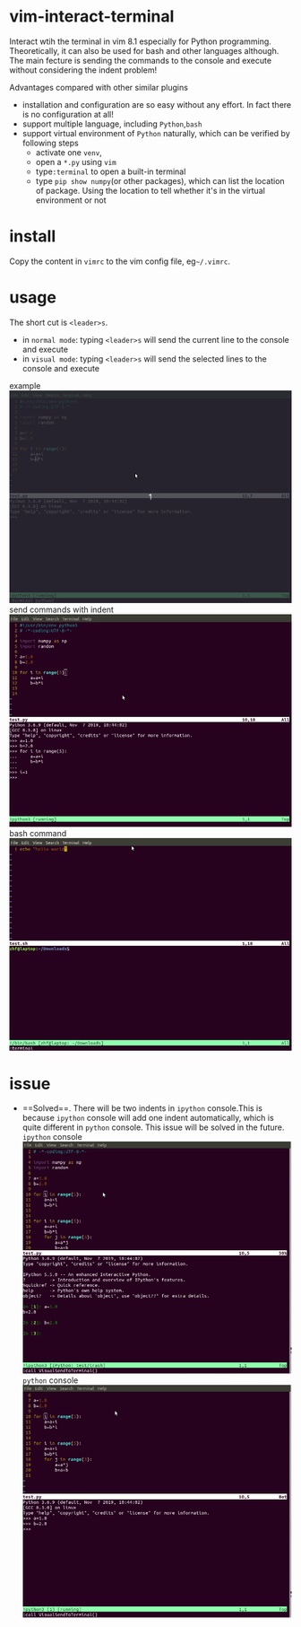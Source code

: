 # vim-interact-terminal
Interact wtih the terminal in vim 8.1 especially for Python programming. Theoretically, it can also be used for bash and other languages although. The main fecture is sending the commands to the console and execute without considering the indent problem!

Advantages compared with other similar plugins
- installation and configuration are so easy without any effort. In fact there is no configuration at all!
- support multiple language, including `Python`,`bash`
- support virtual environment of `Python` naturally, which can be verified by following steps
	- activate one `venv`,
	- open a `*.py` using `vim`
	- type`:terminal` to open a built-in terminal
	- type `pip show numpy`(or other packages), which can list the location of package. Using the location to tell whether it's in the virtual environment or not

# install
Copy the content in `vimrc` to the vim config file, eg`~/.vimrc`.

# usage
The short cut is `<leader>s`.
- in `normal mode`: typing `<leader>s` will send the current line to the console and execute
- in `visual mode`: typing `<leader>s` will send the selected lines to the console and execute

example
![1gif](./pic/1.gif)
send commands with indent
![2gif](./pic/2.gif)
bash command
![3](./pic/3.gif)

# issue
- ==Solved==. There will be two indents in `ipython` console.This is because `ipython` console will add one indent automatically, which is quite different in `python` console. This issue will be solved in the future. 
`ipython` console
![5](./pic/5.gif)
`python` console
![6](./pic/6.gif)

